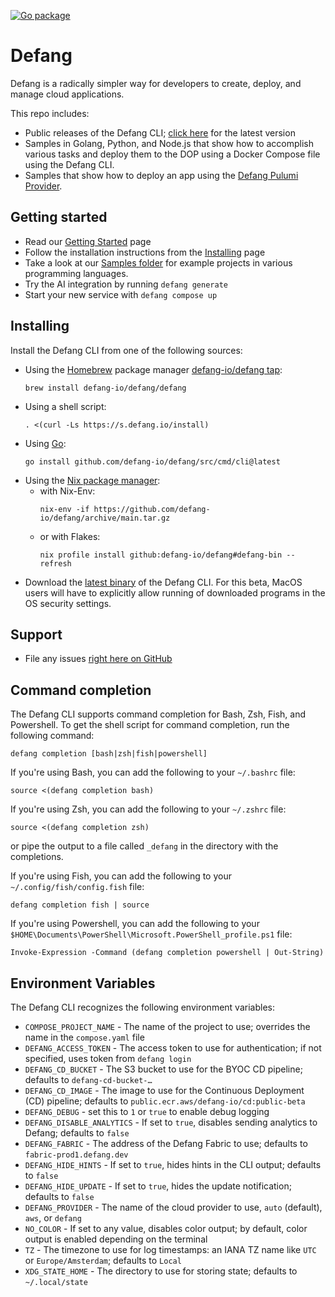 [![Go package](https://github.com/defang-io/defang/actions/workflows/go.yml/badge.svg?branch=main)](https://github.com/defang-io/defang/actions/workflows/go.yml)

# Defang
Defang is a radically simpler way for developers to create, deploy, and manage cloud applications.

This repo includes:
* Public releases of the Defang CLI; [click here](https://github.com/defang-io/defang/releases/latest/) for the latest version
* Samples in Golang, Python, and Node.js that show how to accomplish various tasks and deploy them to the DOP using a Docker Compose file using the Defang CLI.
* Samples that show how to deploy an app using the [Defang Pulumi Provider](https://github.com/defang-io/pulumi-defang).

## Getting started
* Read our [Getting Started](https://docs.defang.io/docs/getting-started) page
* Follow the installation instructions from the [Installing](https://docs.defang.io/docs/getting-started/installing) page
* Take a look at our [Samples folder](https://github.com/defang-io/defang/tree/main/samples) for example projects in various programming languages.
* Try the AI integration by running `defang generate`
* Start your new service with `defang compose up`

## Installing
Install the Defang CLI from one of the following sources:
* Using the [Homebrew](https://brew.sh) package manager [defang-io/defang tap](https://github.com/defang-io/homebrew-defang):
  ```
  brew install defang-io/defang/defang
  ```
* Using a shell script:
  ```
  . <(curl -Ls https://s.defang.io/install)
  ```
* Using [Go](https://go.dev):
  ```
  go install github.com/defang-io/defang/src/cmd/cli@latest
  ```
* Using the [Nix package manager](https://nixos.org):
  * with Nix-Env:
    ```
    nix-env -if https://github.com/defang-io/defang/archive/main.tar.gz
    ```
  * or with Flakes:
    ```
    nix profile install github:defang-io/defang#defang-bin --refresh
    ```
* Download the [latest binary](https://github.com/defang-io/defang/releases/latest/) of the Defang CLI. For this beta, MacOS users will have to explicitly allow running of downloaded programs in the OS security settings.

## Support
* File any issues [right here on GitHub](https://github.com/defang-io/defang/issues)

## Command completion
The Defang CLI supports command completion for Bash, Zsh, Fish, and Powershell. To get the shell script for command completion, run the following command:
```
defang completion [bash|zsh|fish|powershell]
```

If you're using Bash, you can add the following to your `~/.bashrc` file:
```
source <(defang completion bash)
```

If you're using Zsh, you can add the following to your `~/.zshrc` file:
```
source <(defang completion zsh)
```
or pipe the output to a file called `_defang` in the directory with the completions.

If you're using Fish, you can add the following to your `~/.config/fish/config.fish` file:
```
defang completion fish | source
```

If you're using Powershell, you can add the following to your `$HOME\Documents\PowerShell\Microsoft.PowerShell_profile.ps1` file:
```
Invoke-Expression -Command (defang completion powershell | Out-String)
```

## Environment Variables
The Defang CLI recognizes the following environment variables:
* `COMPOSE_PROJECT_NAME` - The name of the project to use; overrides the name in the `compose.yaml` file
* `DEFANG_ACCESS_TOKEN` - The access token to use for authentication; if not specified, uses token from `defang login`
* `DEFANG_CD_BUCKET` - The S3 bucket to use for the BYOC CD pipeline; defaults to `defang-cd-bucket-…`
* `DEFANG_CD_IMAGE` - The image to use for the Continuous Deployment (CD) pipeline; defaults to `public.ecr.aws/defang-io/cd:public-beta`
* `DEFANG_DEBUG` - set this to `1` or `true` to enable debug logging
* `DEFANG_DISABLE_ANALYTICS` - If set to `true`, disables sending analytics to Defang; defaults to `false`
* `DEFANG_FABRIC` - The address of the Defang Fabric to use; defaults to `fabric-prod1.defang.dev`
* `DEFANG_HIDE_HINTS` - If set to `true`, hides hints in the CLI output; defaults to `false`
* `DEFANG_HIDE_UPDATE` - If set to `true`, hides the update notification; defaults to `false`
* `DEFANG_PROVIDER` - The name of the cloud provider to use, `auto` (default), `aws`, or `defang`
* `NO_COLOR` - If set to any value, disables color output; by default, color output is enabled depending on the terminal
* `TZ` - The timezone to use for log timestamps: an IANA TZ name like `UTC` or `Europe/Amsterdam`; defaults to `Local`
* `XDG_STATE_HOME` - The directory to use for storing state; defaults to `~/.local/state`
